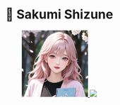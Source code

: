 <h1 align="center">🌸 Sakumi Shizune</h1>

<div align="center">
  <a href="https://raw.githubusercontent.com/DxrRin/ai_source/refs/heads/Sakumi_Shizune/image/sakumi_avatar.webp" target="_blank">
    <img src="image/sakumi_avatar.webp" width="150"/>
  </a>
  <a href="https://raw.githubusercontent.com/DxrRin/ai_source/refs/heads/Sakumi_Shizune/image/sakumi_background.webp" target="_blank">
    <img src="image/sakumi_background.webp" width="225"/>
  </a>
</div>
